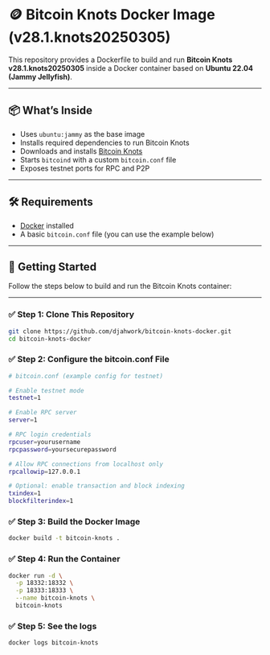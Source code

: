 # 🪙 Bitcoin Knots Docker Image (v28.1.knots20250305)

This repository provides a Dockerfile to build and run **Bitcoin Knots v28.1.knots20250305** inside a Docker container based on **Ubuntu 22.04 (Jammy Jellyfish)**.

---

## 📦 What’s Inside

- Uses `ubuntu:jammy` as the base image
- Installs required dependencies to run Bitcoin Knots
- Downloads and installs [Bitcoin Knots](https://bitcoinknots.org/)
- Starts `bitcoind` with a custom `bitcoin.conf` file
- Exposes testnet ports for RPC and P2P

---

## 🛠️ Requirements

- [Docker](https://www.docker.com/get-started) installed
- A basic `bitcoin.conf` file (you can use the example below)

---

## 🚀 Getting Started

Follow the steps below to build and run the Bitcoin Knots container:

---

### ✅ Step 1: Clone This Repository

```bash
git clone https://github.com/djahwork/bitcoin-knots-docker.git
cd bitcoin-knots-docker
```

### ✅ Step 2: Configure the bitcoin.conf File

```bash
# bitcoin.conf (example config for testnet)

# Enable testnet mode
testnet=1

# Enable RPC server
server=1

# RPC login credentials
rpcuser=yourusername
rpcpassword=yoursecurepassword

# Allow RPC connections from localhost only
rpcallowip=127.0.0.1

# Optional: enable transaction and block indexing
txindex=1
blockfilterindex=1
```

### ✅ Step 3: Build the Docker Image

```bash
docker build -t bitcoin-knots .
```

### ✅ Step 4: Run the Container

```bash
docker run -d \
  -p 18332:18332 \
  -p 18333:18333 \
  --name bitcoin-knots \
  bitcoin-knots
```

### ✅ Step 5: See the logs

```bash
docker logs bitcoin-knots
```
